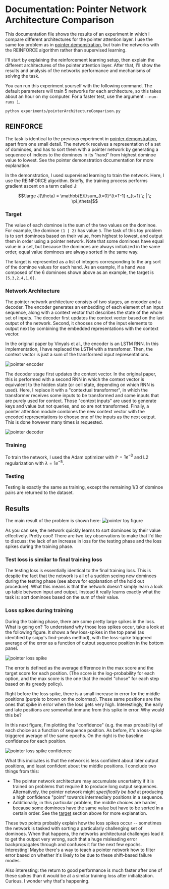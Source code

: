 # Documentation: Pointer Network Architecture Comparison

This documentation file shows the results of an experiment in which I compare
different architectures for the pointer attention layer. I use the same toy 
problem as in [pointer demonstration](pointerDemonstration.md), but train the
networks with the REINFORCE algorithm rather than supervised learning. 

I'll start by explaining the reinforcement learning setup, then explain the 
different architectures of the pointer attention layer. After that, I'll show
the results and analysis of the networks performance and mechanisms of solving
the task. 

You can run this experiment yourself with the following command. The default
parameters will train 5 networks for each architecture, so this takes about an
hour on my computer. For a faster test, use the argument ``--num-runs 1``.
```
python experiments/pointerArchitectureComparison.py
```

## REINFORCE
The task is identical to the previous experiment in 
[pointer demonstration](pointerDemonstration.md), apart from one small 
detail. The network receives a representation of a set of dominoes, and has to
sort them with a pointer network by generating a sequence of indices to the 
dominoes in its "hand" from highest dominoe value to lowest. See the pointer
demonstration documentation for more explanation. 

In the demonstration, I used supervised learning to train the network. Here, I
use the REINFORCE algorithm. Briefly, the training process performs gradient 
ascent on a term called J:

$$\large J(\theta) = \mathbb{E}[\sum_{t=0}^{t=T-1} r_{t+1} \; | \; \pi_\theta]$$



### Target
The value of each dominoe is the sum of the two values on the dominoe. For 
example, the dominoe `(1 | 2)` has value `3`. The task of this toy problem is 
to sort dominoes based on their value, from highest to lowest, and output them
in order using a pointer network. Note that some dominoes have equal value in 
a set, but because the dominoes are always initialized in the same order, 
equal value dominoes are always sorted in the same way. 

The target is represented as a list of integers corresponding to the arg sort
of the dominoe values for each hand. As an example, if a hand was composed of 
the 6 dominoes shown above as an example, the target is `[5,3,2,4,1,0]`.

### Network Architecture
The pointer network architecture consists of two stages, an encoder and a 
decoder. The encoder generates an embedding of each element of an input 
sequence, along with a context vector that describes the state of the whole
set of inputs. The decoder first updates the context vector based on the last 
output of the network. Second, it chooses one of the input elements to output 
next by combining the embedded representations with the context vector.

In the original paper by Vinyals et al., the encoder is an LSTM RNN. In this
implementation, I have replaced the LSTM with a transfomer. Then, the context
vector is just a sum of the transformed input representations. 

![pointer encoder](media/schematics/pointerEncoderArchitecture.png)

The decoder stage first updates the context vector. In the original paper, 
this is performed with a second RNN in which the context vector is 
equivalent to the hidden state (or cell state, depending on which RNN is 
used). Here, I replace it with a "contextual transformer", in which the 
transformer receives some inputs to be transformed and some inputs that are 
purely used for context. Those "context inputs" are used to generate keys and
value but not queries, and so are not transformed. Finally, a pointer 
attention module combines the new context vector with the encoded 
representations to choose one of the inputs as the next output. This is done
however many times is requested. 

![pointer decoder](media/schematics/pointerDecoderArchitecture.png)

### Training
To train the network, I used the Adam optimizer with $lr=1e^{-3}$ and L2 
regularization with $\lambda=1e^{-5}$.

### Testing
Testing is exactly the same as training, except the remaining 1/3 of dominoe
pairs are returned to the dataset. 

## Results

The main result of the problem is shown here: 
![pointer toy figure](media/pointerDemonstration.png)

As you can see, the network quickly learns to sort dominoes by their value 
effectively. Pretty cool! There are two key observations to make that I'd like
to discuss: the lack of an increase in loss for the testing phase and the loss
spikes during the training phase. 

### Test loss is similar to final training loss
The testing loss is essentially identical to the final training loss. This is 
despite the fact that the network is all of a sudden seeing new dominoes 
during the testing phase (see above for explanation of the hold out 
procedure). What this means is that the network doesn't simply learn a look up
table between input and output. Instead it really learns exactly what the 
task is: sort dominoes based on the sum of their value.

### Loss spikes during training
During the training phase, there are some pretty large spikes in the loss. 
What is going on? To understand why those loss spikes occur, take a look at 
the following figure. It shows a few loss-spikes in the top panel (as 
identified by scipy's find-peaks method), with the loss-spike triggered 
average of the error as a function of output sequence position in the bottom
panel.

![pointer loss spike](media/pointerDemonstration_lossSpike.png)

The error is defined as the average difference in the max score and the target
score for each position. (The score is the log-probability for each option, 
and the max score is the one that the model "chose" for each step based on its
greedy policy).

Right before the loss spike, there is a small increase in error for the middle
positions (purple to brown on the colormap). These same positions are the ones
that spike in error when the loss gets very high. Interestingly, the early and
late positions are somewhat immune from this spike in error. Why would this
be?

In this next figure, I'm plotting the "confidence" (e.g. the max probability) 
of each choice as a function of sequence position. As before, it's a
loss-spike triggered average of the same epochs. On the right is the baseline
confidence for each position. 

![pointer loss spike confidence](media/pointerDemonstration_lossSpike_confidence.png)

What this indicates is that the network is less confident about later output
positions, and least confident about the middle positions. I conclude two
things from this:

- The pointer network architecture may accumulate uncertainty if it is trained
  on problems that require it to produce long output sequences. Alternatively,
  the pointer network might _specifically be bad_ at producing a high
  confidence "point" towards intermediary positions in a sequence.
- Additionally, in this particular problem, the middle choices are harder,
  because some dominoes have the same value but have to be sorted in a certain
  order. See the [target](###Target) section above for more explanation.

These two points probably explain how the loss spikes occur -- sometimes the
network is tasked with sorting a particularly challenging set of dominoes. 
When that happens, the networks architectural challenges lead it to get the 
output very wrong, such that a huge misleading error backpropagates through
and confuses it for the next few epochs. Interesting! Maybe there's a way to 
teach a pointer network how to filter error based on whether it's likely to be
due to these shift-based failure modes. 

Also interesting: the return to good performance is much faster after one of 
these spikes than it would be at a similar training loss after initialization.
Curious. I wonder why that's happening. 












